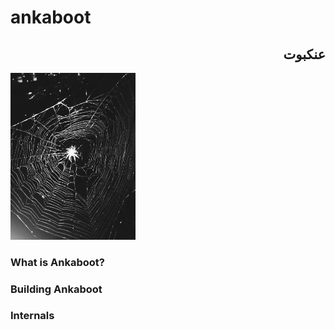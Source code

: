 # ankaboot
## <div dir="rtl">عنكبوت</div>
<img src="https://raw.githubusercontent.com/arjology/ankaboot/master/docs/figures/ankaboot.jpg" alt="logo" width="200"/>

### What is Ankaboot?

### Building Ankaboot

### Internals

### 
